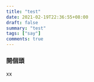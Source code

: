 ```yaml
---
title: "test"
date: 2021-02-19T22:36:55+08:00
draft: false
summary: "test"
tags: ["say"]
comments: true
---
```


### 開個頭

xx

